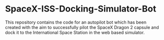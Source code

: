 # SpaceX-ISS-Docking-Simulator-Bot
This repository contains the code for an autopilot bot which has been created with the aim to successfully pilot the SpaceX Dragon 2 capsule and dock it to the International Space Station in the web based simulator.
